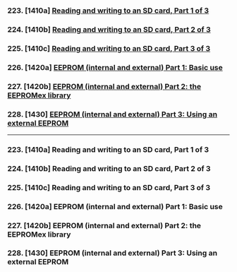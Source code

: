 ### 223. [1410a] [Reading and writing to an SD card, Part 1 of 3](#223)

### 224. [1410b] [Reading and writing to an SD card, Part 2 of 3](#224)

### 225. [1410c] [Reading and writing to an SD card, Part 3 of 3](#225)

### 226. [1420a] [EEPROM (internal and external) Part 1: Basic use](#226)

### 227. [1420b] [EEPROM (internal and external) Part 2: the EEPROMex library](#227)

### 228. [1430] [EEPROM (internal and external) Part 3: Using an external EEPROM](#228)

---

### 223. [1410a] Reading and writing to an SD card, Part 1 of 3<a id="223"></a>

### 224. [1410b] Reading and writing to an SD card, Part 2 of 3<a id="224"></a>

### 225. [1410c] Reading and writing to an SD card, Part 3 of 3<a id="225"></a>

### 226. [1420a] EEPROM (internal and external) Part 1: Basic use<a id="226"></a>

### 227. [1420b] EEPROM (internal and external) Part 2: the EEPROMex library<a id="227"></a>

### 228. [1430] EEPROM (internal and external) Part 3: Using an external EEPROM<a id="228"></a>
